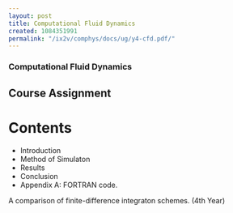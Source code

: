 ```yaml
---
layout: post
title: Computational Fluid Dynamics
created: 1084351991
permalink: "/ix2v/comphys/docs/ug/y4-cfd.pdf/"
---
```

### Computational Fluid Dynamics
## Course Assignment
# Contents
* Introduction
* Method of Simulaton
* Results
* Conclusion
* Appendix A: FORTRAN code.

A comparison of finite-difference integraton schemes. (4th Year)
